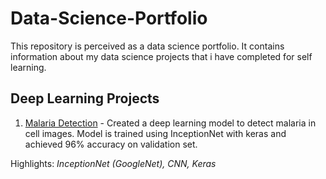 # Data-Science-Portfolio
This repository is perceived as a data science portfolio. It contains information about my data science projects that i have completed for self learning.

## Deep Learning Projects
1. [Malaria Detection](https://www.kaggle.com/ankur561999/detecting-malaria-using-inceptionnet) - Created a deep learning model to detect malaria in cell images. Model is trained using InceptionNet with keras and achieved 96% accuracy on validation set.

  Highlights: *InceptionNet (GoogleNet), CNN, Keras*

